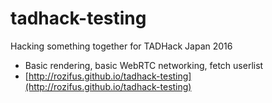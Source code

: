 # tadhack-testing
Hacking something together for TADHack Japan 2016

- Basic rendering, basic WebRTC networking, fetch userlist
- [http://rozifus.github.io/tadhack-testing](http://rozifus.github.io/tadhack-testing)
